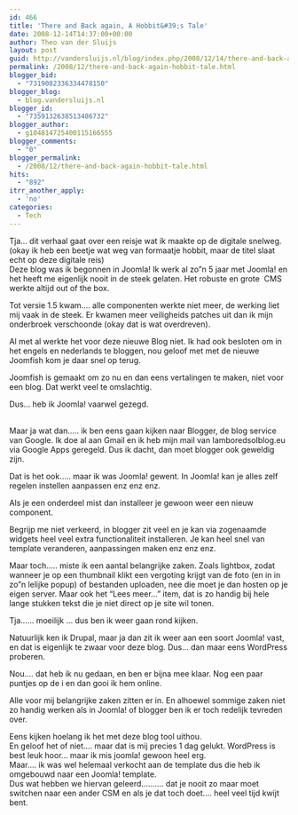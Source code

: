 ```yaml
---
id: 466
title: 'There and Back again, A Hobbit&#39;s Tale'
date: 2008-12-14T14:37:00+00:00
author: Theo van der Sluijs
layout: post
guid: http://vandersluijs.nl/blog/index.php/2008/12/14/there-and-back-again-hobbit-tale/
permalink: /2008/12/there-and-back-again-hobbit-tale.html
blogger_bid:
  - "7319082336334478150"
blogger_blog:
  - blog.vandersluijs.nl
blogger_id:
  - "7359132638513486732"
blogger_author:
  - g104814725400115166555
blogger_comments:
  - "0"
blogger_permalink:
  - /2008/12/there-and-back-again-hobbit-tale.html
hits:
  - "892"
itrr_another_apply:
  - 'no'
categories:
  - Tech
---
```

Tja&#8230; dit verhaal gaat over een reisje wat ik maakte op de digitale snelweg. (okay ik heb een beetje wat weg van formaatje hobbit, maar de titel slaat echt op deze digitale reis)  
Deze blog was ik begonnen in Joomla! Ik werk al zo&#8221;n 5 jaar met Joomla! en het heeft me eigenlijk nooit in de steek gelaten. Het robuste en grote  CMS werkte altijd out of the box.

Tot versie 1.5 kwam&#8230;. alle componenten werkte niet meer, de werking liet mij vaak in de steek. Er kwamen meer veiligheids patches uit dan ik mijn onderbroek verschoonde (okay dat is wat overdreven).

Al met al werkte het voor deze nieuwe Blog niet. Ik had ook besloten om in het engels en nederlands te bloggen, nou geloof met met de nieuwe Joomfish kom je daar snel op terug.

Joomfish is gemaakt om zo nu en dan eens vertalingen te maken, niet voor een blog. Dat werkt veel te omslachtig.

Dus&#8230; heb ik Joomla! vaarwel gezegd.

<a name="more"></a>  
Maar ja wat dan&#8230;.. ik ben eens gaan kijken naar Blogger, de blog service van Google. Ik doe al aan Gmail en ik heb mijn mail van IamboredsoIblog.eu via Google Apps geregeld. Dus ik dacht, dan moet blogger ook geweldig zijn.

Dat is het ook&#8230;.. maar ik was Joomla! gewent. In Joomla! kan je alles zelf regelen instellen aanpassen enz enz enz.

Als je een onderdeel mist dan installeer je gewoon weer een nieuw component.

Begrijp me niet verkeerd, in blogger zit veel en je kan via zogenaamde widgets heel veel extra functionaliteit installeren. Je kan heel snel van template veranderen, aanpassingen maken enz enz enz.

Maar toch&#8230;.. miste ik een aantal belangrijke zaken. Zoals lightbox, zodat wanneer je op een thumbnail klikt een vergoting krijgt van de foto (en in in zo&#8221;n lelijke popup) of bestanden uploaden, nee die moet je dan hosten op je eigen server. Maar ook het &#8220;Lees meer&#8230;&#8221; item, dat is zo handig bij hele lange stukken tekst die je niet direct op je site wil tonen.

Tja&#8230;&#8230; moeilijk &#8230; dus ben ik weer gaan rond kijken.

Natuurlijk ken ik Drupal, maar ja dan zit ik weer aan een soort Joomla! vast, en dat is eigenlijk te zwaar voor deze blog. Dus&#8230; dan maar eens WordPress proberen.

Nou&#8230;. dat heb ik nu gedaan, en ben er bijna mee klaar. Nog een paar puntjes op de i en dan gooi ik hem online.

Alle voor mij belangrijke zaken zitten er in. En alhoewel sommige zaken niet zo handig werken als in Joomla! of blogger ben ik er toch redelijk tevreden over.

Eens kijken hoelang ik het met deze blog tool uithou.  
En geloof het of niet&#8230;. maar dat is mij precies 1 dag gelukt. WordPress is best leuk hoor&#8230; maar ik mis joomla! gewoon heel erg.  
Maar&#8230;. ik was wel helemaal verkocht aan de template dus die heb ik omgebouwd naar een Joomla! template.  
Dus wat hebben we hiervan geleerd&#8230;&#8230;&#8230;. dat je nooit zo maar moet switchen naar een ander CSM en als je dat toch doet&#8230;. heel veel tijd kwijt bent.  
   
 